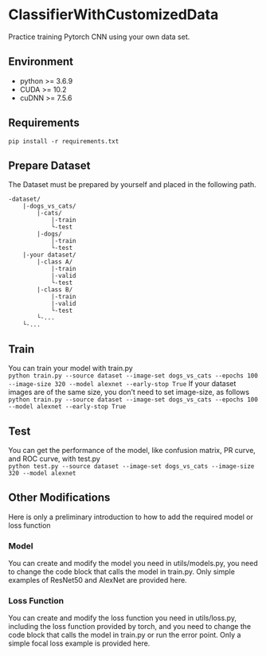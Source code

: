 # ClassifierWithCustomizedData
 Practice training Pytorch CNN using your own data set.
## Environment
<ul>
<li>python >= 3.6.9</li>
<li>CUDA >= 10.2</li>
<li>cuDNN >= 7.5.6</li>
</ul>

## Requirements
`pip install -r requirements.txt`

## Prepare Dataset
The Dataset must be prepared by yourself and placed in the following path.
```buildoutcfg
-dataset/
    |-dogs_vs_cats/
        |-cats/
            |-train
            └-test
        |-dogs/
            |-train
            └-test
    |-your dataset/
        |-class A/
            |-train
            |-valid
            └-test
        |-class B/
            |-train
            |-valid
            └-test
        └-...
    └-...
```

## Train
You can train your model with train.py\
`python train.py --source dataset --image-set dogs_vs_cats --epochs 100 --image-size 320 --model alexnet --early-stop True`
If your dataset images are of the same size, you don’t need to set image-size, as follows\
`python train.py --source dataset --image-set dogs_vs_cats --epochs 100 --model alexnet --early-stop True`

## Test
You can get the performance of the model, like confusion matrix, PR curve, and ROC curve, with test.py\
`python test.py --source dataset --image-set dogs_vs_cats --image-size 320 --model alexnet`

## Other Modifications
Here is only a preliminary introduction to how to add the required model or loss function

### Model
You can create and modify the model you need in utils/models.py, you need to change the code block that calls the model in train.py. Only simple examples of ResNet50 and AlexNet are provided here.

### Loss Function
You can create and modify the loss function you need in utils/loss.py, including the loss function provided by torch, and you need to change the code block that calls the model in train.py or run the error point. Only a simple focal loss example is provided here.

